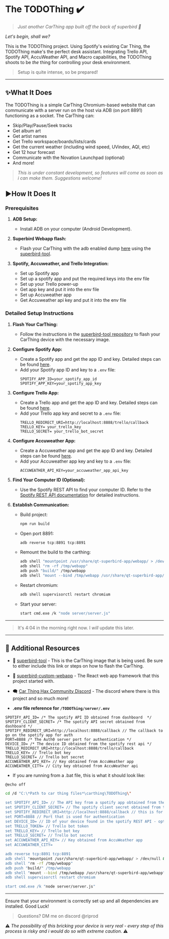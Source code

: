 # The TODOThing ✔️
> *Just another CarThing app built off the back of superbird 🎵*

*Let's begin, shall we?*

This is the TODOThing project. Using Spotify's existing Car Thing, the TODOThing make's the perfect desk assistant. Integrating Trello API, Spotify API, AccuWeather API, and Macro capabilities, the TODOThing shoots to be *the* thing for controlling your desk environment. 

> Setup is quite intense, so be prepared!

---

## ✨What It Does

The TODOThing is a simple CarThing Chromium-based website that can communicate with a server run on the host via ADB (on port 8891) functioning as a socket. The CarThing can:

- Skip/Play/Pause/Seek tracks
- Get album art
- Get artist names
- Get Trello workspace/boards/lists/cards
- Get the current weather (including wind speed, UVindex, AQI, etc)
- Get 12 hour forecast
- Communicate with the Novation Launchpad (optional)
- And more!
> *This is under constant development, so features will come as soon as i can make them. Suggestions welcome!*

## ▶️How It Does It

### Prerequisites

1. **ADB Setup:**
   - Install ADB on your computer (Android Development).

2. **Superbird Webapp flash:**
   - Flash your CarThing with the adb enabled dump [here](https://mega.nz/folder/NxNXQCaT#-n1zkoXsJuw-5rQ-ZYzRJw) using the [superbird-tool](https://github.com/bishopdynamics/superbird-tool).

3. **Spotify, Accuweather, and Trello Integration:**
   - Set up Spotify app
    - Set up a spotify app and put the required keys into the env file 
   - Set up your Trello power-up
    - Get app key and put it into the env file
   - Set up Accuweather app
    - Get Accuweather api key and put it into the env file

### Detailed Setup Instructions

1. **Flash Your CarThing:**
   - Follow the instructions in the [superbird-tool repository](https://github.com/bishopdynamics/superbird-tool) to flash your CarThing device with the necessary image.

2. **Configure Spotify App:**
   - Create a Spotify app and get the app ID and key. Detailed steps can be found [here](https://developer.spotify.com/documentation/web-api/quick-start/).
   - Add your Spotify app ID and key to a `.env` file:
     ```env
     SPOTIFY_APP_ID=your_spotify_app_id
     SPOTIFY_APP_KEY=your_spotify_app_key
     ```
3. **Configure Trello App:**
   - Create a Trello app and get the app ID and key. Detailed steps can be found [here](https://developer.atlassian.com/cloud/trello/guides/power-ups/your-first-power-up/).
   - Add your Trello app key and secret to a `.env` file:
     ```env
     TRELLO_REDIRECT_URI=http://localhost:8888/trello/callback
     TRELLO_KEY= your_trello_key
     TRELLO_SECRET= your_trello_bot_secret
     ```
4. **Configure Accuweather App:**
   - Create a Accuweather app and get the app ID and key. Detailed steps can be found [here](https://developer.accuweather.com/).
   - Add your Accuweather app key and key to a `.env` file:
     ```env
     ACCUWEATHER_API_KEY=your_accuweather_app_api_key
     ```

5. **Find Your Computer ID (Optional):**
   - Use the Spotify REST API to find your computer ID. Refer to the [Spotify REST API documentation](https://developer.spotify.com/documentation/web-api/reference/#/operations/get-information-about-the-users-current-playback) for detailed instructions.

6. **Establish Communication:**
   - Build project:
     ```sh
     npm run build
     ```
   - Open port 8891:
     ```sh
     adb reverse tcp:8891 tcp:8891
     ```
   - Remount the build to the carthing:
     ```sh
     adb shell "mountpoint /usr/share/qt-superbird-app/webapp/ > /dev/null && umount /usr/share/qt-superbird-app/webapp"
     adb shell "rm -rf /tmp/webapp"
     adb push "build/" /tmp/webapp
     adb shell "mount --bind /tmp/webapp /usr/share/qt-superbird-app/webapp"
     ```
   - Restart chromium:
     ```sh
     adb shell supervisorctl restart chromium
     ```
   - Start your server:
     ```sh
     start cmd.exe /k "node server/server.js"
     ```

---

> It's 4:04 in the morning right now. I *will* update this later.

---

## 📗 Additional Resources

- 🔧 [superbird-tool](https://github.com/bishopdynamics/superbird-tool) - This is the CarThing image that is being used. Be sure to either include this link or steps on how to flash the CarThing.
- 🐤 [superbird-custom-webapp](https://github.com/pajowu/superbird-custom-webapp/tree/main) - The React web app framework that this project started with.
- 🗨️ [Car Thing Hax Community Discord](https://discord.gg/aPSV6NykA6) - The discord where there is this project and so much more!

- **.env file reference for `/TODOThing/server/.env`**
```env
SPOTIFY_API_ID= /* The spotify API ID obtained from dashboard  */
SPOTIFY_CLIENT_SECRET= /* The spotify API secret obtained from dashboard */
SPOTIFY_REDIRECT_URI=http://localhost:8888/callback // The callback to go on the spotify app for auth
PORT=8888 /* The Auth0 server port for authentication */
DEVICE_ID= /* The device ID obtained from the spotify rest api */
TRELLO_REDIRECT_URI=http://localhost:8888/trello/callback
TRELLO_KEY= // Trello bot key
TRELLO_SECRET= // Trello bot secret
ACCUWEATHER_API_KEY= // Key obtained from AccuWeather app
ACCUWEATHER_CITY= // City key obtained from AccuWeather api
```

- If you are running from a .bat file, this is what it should look like:
```sh
@echo off

cd /d "C:\*Path to car thing files*\carthing\TODOThing\"

set SPOTIFY_API_ID= // The API key from a spotify app obtained from the dashboard
set SPOTIFY_CLIENT_SECRET= // The spotify client secret obtained from the dashboard  
set SPOTIFY_REDIRECT_URI=http://localhost:8888/callback // this is for authenticating yourself
set PORT=8888 // Port that is used for authentication
set DEVICE_ID= // ID of your device found in the spotify REST API - optional to know where you are playing music from
set TRELLO_TOKEN= // Trello bot token
set TRELLO_KEY= // Trello bot key
set TRELLO_SECRET= // Trello bot secret
set ACCUWEATHER_API_KEY= // Key obtained from AccuWeather app
set ACCUWEATHER_CITY=

adb reverse tcp:8891 tcp:8891
adb shell "mountpoint /usr/share/qt-superbird-app/webapp/ > /dev/null && umount /usr/share/qt-superbird-app/webapp"
adb shell "rm -rf /tmp/webapp"
adb push "build/" /tmp/webapp
adb shell "mount --bind /tmp/webapp /usr/share/qt-superbird-app/webapp"
adb shell supervisorctl restart chromium

start cmd.exe /k "node server/server.js"
```

---

Ensure that your environment is correctly set up and all dependencies are installed. Good Luck!
> Questions? DM me on discord @riprod

⚠️ *The possibility of this bricking your device is very real - every step of this process is risky and i would do so with extreme caution.* ⚠️
